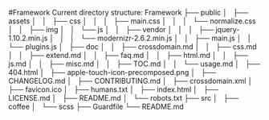 #Framework
Current directory structure:
  Framework
  ├── public
  │   ├── assets
  │   │   ├── css
  │   │   │   ├── main.css
  │   │   │   └── normalize.css
  │   │   ├── img
  │   │   └── js
  │   │       ├── vendor
  │   │       │   ├── jquery-1.10.2.min.js
  │   │       │   └── modernizr-2.6.2.min.js
  │   │       ├── main.js
  │   │       └── plugins.js
  │   ├── doc
  │   │   ├── crossdomain.md
  │   │   ├── css.md
  │   │   ├── extend.md
  │   │   ├── faq.md
  │   │   ├── html.md
  │   │   ├── js.md
  │   │   ├── misc.md
  │   │   ├── TOC.md
  │   │   └── usage.md
  │   ├── 404.html
  │   ├── apple-touch-icon-precomposed.png
  │   ├── CHANGELOG.md
  │   ├── CONTRIBUTING.md
  │   ├── crossdomain.xml
  │   ├── favicon.ico
  │   ├── humans.txt
  │   ├── index.html
  │   ├── LICENSE.md
  │   ├── README.md
  │   └── robots.txt
  ├── src
  │   ├── coffee
  │   └── scss
  ├── Guardfile
  └── README.md
